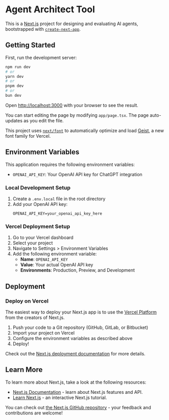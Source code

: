 # Agent Architect Tool

This is a [Next.js](https://nextjs.org) project for designing and evaluating AI agents, bootstrapped with [`create-next-app`](https://nextjs.org/docs/app/api-reference/cli/create-next-app).

## Getting Started

First, run the development server:

```bash
npm run dev
# or
yarn dev
# or
pnpm dev
# or
bun dev
```

Open [http://localhost:3000](http://localhost:3000) with your browser to see the result.

You can start editing the page by modifying `app/page.tsx`. The page auto-updates as you edit the file.

This project uses [`next/font`](https://nextjs.org/docs/app/building-your-application/optimizing/fonts) to automatically optimize and load [Geist](https://vercel.com/font), a new font family for Vercel.

## Environment Variables

This application requires the following environment variables:

- `OPENAI_API_KEY`: Your OpenAI API key for ChatGPT integration

### Local Development Setup

1. Create a `.env.local` file in the root directory
2. Add your OpenAI API key:
   ```
   OPENAI_API_KEY=your_openai_api_key_here
   ```

### Vercel Deployment Setup

1. Go to your Vercel dashboard
2. Select your project
3. Navigate to Settings > Environment Variables
4. Add the following environment variable:
   - **Name**: `OPENAI_API_KEY`
   - **Value**: Your actual OpenAI API key
   - **Environments**: Production, Preview, and Development

## Deployment

### Deploy on Vercel

The easiest way to deploy your Next.js app is to use the [Vercel Platform](https://vercel.com/new?utm_medium=default-template&filter=next.js&utm_source=create-next-app&utm_campaign=create-next-app-readme) from the creators of Next.js.

1. Push your code to a Git repository (GitHub, GitLab, or Bitbucket)
2. Import your project on Vercel
3. Configure the environment variables as described above
4. Deploy!

Check out the [Next.js deployment documentation](https://nextjs.org/docs/app/building-your-application/deploying) for more details.

## Learn More

To learn more about Next.js, take a look at the following resources:

- [Next.js Documentation](https://nextjs.org/docs) - learn about Next.js features and API.
- [Learn Next.js](https://nextjs.org/learn) - an interactive Next.js tutorial.

You can check out [the Next.js GitHub repository](https://github.com/vercel/next.js) - your feedback and contributions are welcome!
